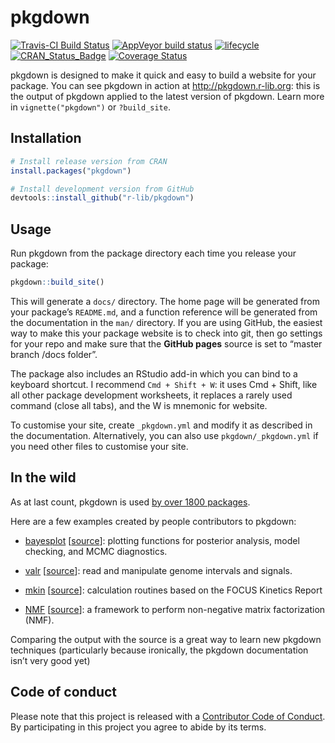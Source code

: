 
<!-- README.md is generated from README.Rmd. Please edit that file -->

# pkgdown

[![Travis-CI Build
Status](https://travis-ci.org/r-lib/pkgdown.svg?branch=master)](https://travis-ci.org/r-lib/pkgdown)
[![AppVeyor build
status](https://ci.appveyor.com/api/projects/status/github/r-lib/pkgdown?branch=master&svg=true)](https://ci.appveyor.com/project/r-lib/pkgdown)
[![lifecycle](https://img.shields.io/badge/lifecycle-maturing-blue.svg)](https://www.tidyverse.org/lifecycle/#maturing)
[![CRAN\_Status\_Badge](http://www.r-pkg.org/badges/version/pkgdown)](https://cran.r-project.org/package=pkgdown)
[![Coverage
Status](https://img.shields.io/codecov/c/github/r-lib/pkgdown/master.svg)](https://codecov.io/github/r-lib/pkgdown?branch=master)

pkgdown is designed to make it quick and easy to build a website for
your package. You can see pkgdown in action at
<http://pkgdown.r-lib.org>: this is the output of pkgdown applied to the
latest version of pkgdown. Learn more in `vignette("pkgdown")` or
`?build_site`.

## Installation

``` r
# Install release version from CRAN
install.packages("pkgdown")

# Install development version from GitHub
devtools::install_github("r-lib/pkgdown")
```

## Usage

Run pkgdown from the package directory each time you release your
package:

``` r
pkgdown::build_site()
```

This will generate a `docs/` directory. The home page will be generated
from your package’s `README.md`, and a function reference will be
generated from the documentation in the `man/` directory. If you are
using GitHub, the easiest way to make this your package website is to
check into git, then go settings for your repo and make sure that the
**GitHub pages** source is set to “master branch /docs folder”.

The package also includes an RStudio add-in which you can bind to a
keyboard shortcut. I recommend `Cmd + Shift + W`: it uses Cmd + Shift,
like all other package development worksheets, it replaces a rarely used
command (close all tabs), and the W is mnemonic for website.

To customise your site, create `_pkgdown.yml` and modify it as described
in the documentation. Alternatively, you can also use
`pkgdown/_pkgdown.yml` if you need other files to customise your site.

## In the wild

As at last count, pkgdown is used [by over 1800
packages](https://github.com/search?o=desc&q=pkgdown.css+in%3Apath+path%3Adocs&s=indexed&type=Code).

Here are a few examples created by people contributors to pkgdown:

  - [bayesplot](http://mc-stan.org/bayesplot/index.html)
    \[[source](https://github.com/stan-dev/bayesplot/tree/gh-pages)\]:
    plotting functions for posterior analysis, model checking, and MCMC
    diagnostics.

  - [valr](https://rnabioco.github.io/valr/)
    \[[source](https://github.com/rnabioco/valr)\]: read and manipulate
    genome intervals and signals.

  - [mkin](http://jranke.github.io/mkin/)
    \[[source](https://github.com/jranke/mkin)\]: calculation routines
    based on the FOCUS Kinetics Report

  - [NMF](http://renozao.github.io/NMF/master/index.html)
    \[[source](https://github.com/renozao/NMF)\]: a framework to perform
    non-negative matrix factorization (NMF).

Comparing the output with the source is a great way to learn new pkgdown
techniques (particularly because ironically, the pkgdown documentation
isn’t very good yet)

## Code of conduct

Please note that this project is released with a [Contributor Code of
Conduct](CODE_OF_CONDUCT.md). By participating in this project you agree
to abide by its terms.
